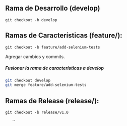 
## Rama de Desarrollo (develop)
`git checkout -b develop`


## Ramas de Características (feature/):
`git checkout -b feature/add-selenium-tests`

Agregar cambios y commits.
##### Fusionar la rama de características a develop
```sh
git checkout develop
git merge feature/add-selenium-tests
```


## Ramas de Release (release/):
`git checkout -b release/v1.0`


``
``
``
``
``
